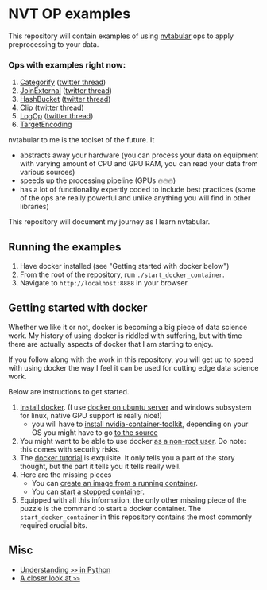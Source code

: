 # NVT OP examples

This repository will contain examples of using [nvtabular](https://github.com/NVIDIA-Merlin/NVTabular) ops to apply preprocessing to your data.

### Ops with examples right now:
1. [Categorify](https://github.com/radekosmulski/nvt_op_examples/blob/main/examples/01_Categorify.ipynb) ([twitter thread](https://twitter.com/radekosmulski/status/1526578320107720705?s=20&t=7BOvRyP-pqvYbyIOO8Z80w))
2. [JoinExternal](https://github.com/radekosmulski/nvt_op_examples/blob/main/examples/02_Join_External.ipynb) ([twitter thread](https://twitter.com/radekosmulski/status/1529115015558537218?s=20&t=7BOvRyP-pqvYbyIOO8Z80w))
3. [HashBucket](https://github.com/radekosmulski/nvt_op_examples/blob/main/examples/03_Hash_Bucket.ipynb) ([twitter thread](https://twitter.com/radekosmulski/status/1531523922713116673?s=20&t=7BOvRyP-pqvYbyIOO8Z80w))
4. [Clip](https://github.com/radekosmulski/nvt_op_examples/blob/main/examples/04_Clip.ipynb) ([twitter thread](https://twitter.com/radekosmulski/status/1534007245368766464?s=20&t=i3s4pww8LhiFA7L3Xpa_PQ))
5. [LogOp](https://github.com/radekosmulski/nvt_op_examples/blob/main/examples/05_LogOp.ipynb) ([twitter thread](https://twitter.com/radekosmulski/status/1534007245368766464?s=20&t=i3s4pww8LhiFA7L3Xpa_PQ))
6. [TargetEncoding](https://github.com/radekosmulski/nvt_op_examples/blob/main/examples/06_Target_Encoding.ipynb)

nvtabular to me is the toolset of the future. It
* abstracts away your hardware (you can process your data on equipment with varying amount of CPU and GPU RAM, you can read your data from various sources)
* speeds up the processing pipeline (GPUs 🔥🔥🔥)
* has a lot of functionality expertly coded to include best practices (some of the ops are really powerful and unlike anything you will find in other libraries)

This repository will document my journey as I learn nvtabular.

## Running the examples

1. Have docker installed (see "Getting started with docker below")
2. From the root of the repository, run `./start_docker_container`.
3. Navigate to `http://localhost:8888` in your browser.

## Getting started with docker

Whether we like it or not, docker is becoming a big piece of data science work. My history of using docker is riddled with suffering, but with time there are actually aspects of docker that I am starting to enjoy.

If you follow along with the work in this repository, you will get up to speed with using docker the way I feel it can be used for cutting edge data science work.

Below are instructions to get started.

1. [Install docker](https://docs.docker.com/get-docker/). (I use [docker on ubuntu server](https://docs.docker.com/engine/install/ubuntu/) and windows subsystem for linux, native GPU support is really nice!)
    * you will have to [install nvidia-container-toolkit](https://github.com/NVIDIA/nvidia-docker/issues/1243#issuecomment-615170541), depending on your OS you might have to go [to the source](https://github.com/NVIDIA/nvidia-docker/issues/1243#issuecomment-615170541)
3. You might want to be able to use docker [as a non-root user](https://docs.docker.com/engine/install/linux-postinstall/). Do note: this comes with security risks.
4. The [docker tutorial](https://docs.docker.com/get-started/) is exquisite. It only tells you a part of the story thought, but the part it tells you it tells really well.
5. Here are the missing pieces
    * You can [create an image from a running container](https://twitter.com/radekosmulski/status/1524915499506839553?s=20&t=oh9b4X-2xFYLxDL39V10aA).
    * You can [start a stopped container](https://twitter.com/radekosmulski/status/1524938153567858688?s=20&t=oh9b4X-2xFYLxDL39V10aA).
6. Equipped with all this information, the only other missing piece of the puzzle is the command to start a docker container. The `start_docker_container` in this repository contains the most commonly required crucial bits.

## Misc

* [Understanding `>>` in Python](https://twitter.com/radekosmulski/status/1514619524657549312?s=20&t=TWs1pW7H-aZleHcjel_znA)
* [A closer look at `>>`](https://twitter.com/radekosmulski/status/1523517199448608769?s=20&t=TWs1pW7H-aZleHcjel_znA)
